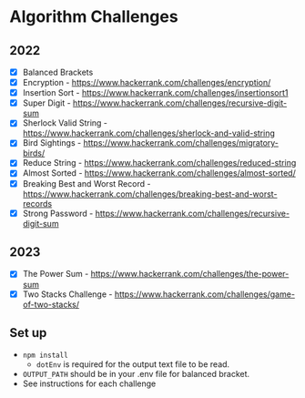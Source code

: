 # Algorithm Challenges

## 2022

- [x] Balanced Brackets
- [x] Encryption - https://www.hackerrank.com/challenges/encryption/
- [x] Insertion Sort - https://www.hackerrank.com/challenges/insertionsort1
- [x] Super Digit - https://www.hackerrank.com/challenges/recursive-digit-sum
- [x] Sherlock Valid String - https://www.hackerrank.com/challenges/sherlock-and-valid-string
- [x] Bird Sightings - https://www.hackerrank.com/challenges/migratory-birds/
- [x] Reduce String - https://www.hackerrank.com/challenges/reduced-string
- [x] Almost Sorted - https://www.hackerrank.com/challenges/almost-sorted/
- [x] Breaking Best and Worst Record - https://www.hackerrank.com/challenges/breaking-best-and-worst-records
- [x] Strong Password - https://www.hackerrank.com/challenges/recursive-digit-sum

## 2023

- [x] The Power Sum - https://www.hackerrank.com/challenges/the-power-sum
- [x] Two Stacks Challenge - https://www.hackerrank.com/challenges/game-of-two-stacks/

## Set up

- `npm install`
  - `dotEnv` is required for the output text file to be read.
- `OUTPUT_PATH` should be in your .env file for balanced bracket.
- See instructions for each challenge
